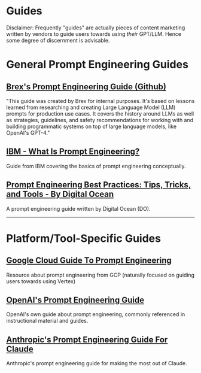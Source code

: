 # Guides

Disclaimer: Frequently "guides" are actually pieces of content marketing written by vendors to guide users towards using *their* GPT/LLM. Hence some degree of discernment is advisable.

# General Prompt Engineering Guides


## [Brex's Prompt Engineering Guide (Github)](https://github.com/brexhq/prompt-engineering)

"This guide was created by Brex for internal purposes. It's based on lessons learned from researching and creating Large Language Model (LLM) prompts for production use cases. It covers the history around LLMs as well as strategies, guidelines, and safety recommendations for working with and building programmatic systems on top of large language models, like OpenAI's GPT-4."

## [IBM - What Is Prompt Engineering?](https://www.ibm.com/topics/prompt-engineering)

Guide from IBM covering the basics of prompt engineering conceptually.

## [Prompt Engineering Best Practices: Tips, Tricks, and Tools - By Digital Ocean](https://www.digitalocean.com/resources/article/prompt-engineering-best-practices)

A prompt engineering guide written by Digital Ocean (DO).

---

# Platform/Tool-Specific Guides

## [Google Cloud Guide To Prompt Engineering](https://cloud.google.com/discover/what-is-prompt-engineering?hl=en)

Resource about prompt engineering from GCP (naturally focused on guiding users towards using Vertex)

## [OpenAI's Prompt Engineering Guide](https://platform.openai.com/docs/guides/prompt-engineering)


OpenAI's own guide about prompt engineering, commonly referenced in instructional material and guides.

## [Anthropic's Prompt Engineering Guide For Claude](https://docs.anthropic.com/en/docs/build-with-claude/prompt-engineering/overview)

Anthropic's prompt engineering guide for making the most out of Claude.